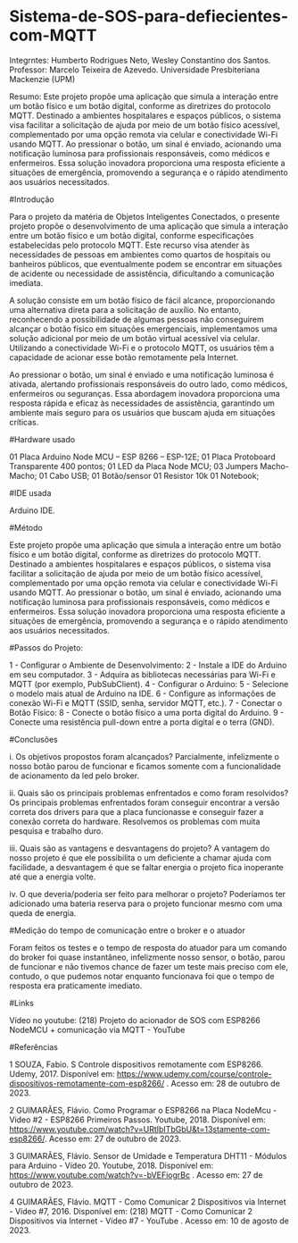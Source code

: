# Sistema-de-SOS-para-defiecientes-com-MQTT

Integrntes: Humberto Rodrigues Neto, Wesley Constantino dos Santos.
Professor: Marcelo Teixeira de Azevedo.
Universidade Presbiteriana Mackenzie (UPM) 


Resumo: Este projeto propõe uma aplicação que simula a interação entre um botão físico e um botão digital, conforme as diretrizes do protocolo MQTT. Destinado a ambientes hospitalares e espaços públicos, o sistema visa facilitar a solicitação de ajuda por meio de um botão físico acessível, complementado por uma opção remota via celular e conectividade Wi-Fi usando MQTT. Ao pressionar o botão, um sinal é enviado, acionando uma notificação luminosa para profissionais responsáveis, como médicos e enfermeiros. Essa solução inovadora proporciona uma resposta eficiente a situações de emergência, promovendo a segurança e o rápido atendimento aos usuários necessitados. 


#Introdução 

Para o projeto da matéria de Objetos Inteligentes Conectados, o presente projeto propõe o desenvolvimento de uma aplicação que simula a interação entre um botão físico e um botão digital, conforme especificações estabelecidas pelo protocolo MQTT. Este recurso visa atender às necessidades de pessoas em ambientes como quartos de hospitais ou banheiros públicos, que eventualmente podem se encontrar em situações de acidente ou necessidade de assistência, dificultando a comunicação imediata. 

A solução consiste em um botão físico de fácil alcance, proporcionando uma alternativa direta para a solicitação de auxílio. No entanto, reconhecendo a possibilidade de algumas pessoas não conseguirem alcançar o botão físico em situações emergenciais, implementamos uma solução adicional por meio de um botão virtual acessível via celular. Utilizando a conectividade Wi-Fi e o protocolo MQTT, os usuários têm a capacidade de acionar esse botão remotamente pela Internet. 

Ao pressionar o botão, um sinal é enviado e uma notificação luminosa é ativada, alertando profissionais responsáveis do outro lado, como médicos, enfermeiros ou seguranças. Essa abordagem inovadora proporciona uma resposta rápida e eficaz às necessidades de assistência, garantindo um ambiente mais seguro para os usuários que buscam ajuda em situações críticas. 


#Hardware usado  

01 Placa Arduino Node MCU – ESP 8266 – ESP-12E; 
01 Placa Protoboard Transparente 400 pontos; 
01 LED da Placa Node MCU; 
03 Jumpers Macho-Macho; 
01 Cabo USB; 
01 Botão/sensor 
01 Resistor 10k 
01 Notebook; 

#IDE usada

Arduino IDE. 
 

#Método 

Este projeto propõe uma aplicação que simula a interação entre um botão físico e um botão digital, conforme as diretrizes do protocolo MQTT. Destinado a ambientes hospitalares e espaços públicos, o sistema visa facilitar a solicitação de ajuda por meio de um botão físico acessível, complementado por uma opção remota via celular e conectividade Wi-Fi usando MQTT. Ao pressionar o botão, um sinal é enviado, acionando uma notificação luminosa para profissionais responsáveis, como médicos e enfermeiros. Essa solução inovadora proporciona uma resposta eficiente a situações de emergência, promovendo a segurança e o rápido atendimento aos usuários necessitados. 

 

#Passos do Projeto: 

1 - Configurar o Ambiente de Desenvolvimento: 
2 - Instale a IDE do Arduino em seu computador. 
3 - Adquira as bibliotecas necessárias para Wi-Fi e MQTT (por exemplo, PubSubClient). 
4 - Configurar o Arduino: 
5 - Selecione o modelo mais atual de Arduino na IDE. 
6 - Configure as informações de conexão Wi-Fi e MQTT (SSID, senha, servidor MQTT, etc.). 
7 - Conectar o Botão Físico: 
8 - Conecte o botão físico a uma porta digital do Arduino. 
9 - Conecte uma resistência pull-down entre a porta digital e o terra (GND). 

 
#Conclusões 

i. Os objetivos propostos foram alcançados? Parcialmente, infelizmente o nosso botão parou de funcionar e ficamos somente com a funcionalidade de acionamento da led pelo broker. 


ii. Quais são os principais problemas enfrentados e como foram resolvidos? Os principais problemas enfrentados foram conseguir encontrar a versão correta dos drivers para que a placa funcionasse e conseguir fazer a conexão correta do hardware. Resolvemos os problemas com muita pesquisa e trabalho duro. 


iii. Quais são as vantagens e desvantagens do projeto? A vantagem do nosso projeto é que ele possibilita o um deficiente a chamar ajuda com facilidade, a desvantagem é que se faltar energia o projeto fica inoperante até que a energia volte. 

 
iv. O que deveria/poderia ser feito para melhorar o projeto? Poderíamos ter adicionado uma bateria reserva para o projeto funcionar mesmo com uma queda de energia. 


#Medição do tempo de comunicação entre o broker e o atuador 

Foram feitos os testes e o tempo de resposta do atuador para um comando do broker foi quase instantâneo, infelizmente nosso sensor, o botão, parou de funcionar e não tivemos chance de fazer um teste mais preciso com ele, contudo, o que pudemos notar enquanto funcionava foi que o tempo de resposta era praticamente imediato. 
 

#Links 

Vídeo no youtube: (218) Projeto do acionador de SOS com ESP8266 NodeMCU + comunicação via MQTT - YouTube 


#Referências 

1 SOUZA, Fabio. S Controle dispositivos remotamente com ESP8266. Udemy, 2017. Disponível em: https://www.udemy.com/course/controle-dispositivos-remotamente-com-esp8266/ . Acesso em: 28 de outubro de 2023.  

2 GUIMARÃES, Flávio. Como Programar o ESP8266 na Placa NodeMcu - Video #2 - ESP8266 Primeiros Passos. Youtube, 2018. Disponível em: https://www.youtube.com/watch?v=URtIbITbGbU&t=13stamente-com-esp8266/. Acesso em: 27 de outubro de 2023.  

3 GUIMARÃES, Flávio. Sensor de Umidade e Temperatura DHT11 - Módulos para Arduino - Vídeo 20. Youtube, 2018. Disponível em: https://www.youtube.com/watch?v=-bVEFiogrBc . Acesso em: 27 de outubro de 2023. 

4 GUIMARÃES, Flávio. MQTT - Como Comunicar 2 Dispositivos via Internet - Vídeo #7, 2016. Disponível em: (218) MQTT - Como Comunicar 2 Dispositivos via Internet - Vídeo #7 - YouTube . Acesso em: 10 de agosto de 2023. 
